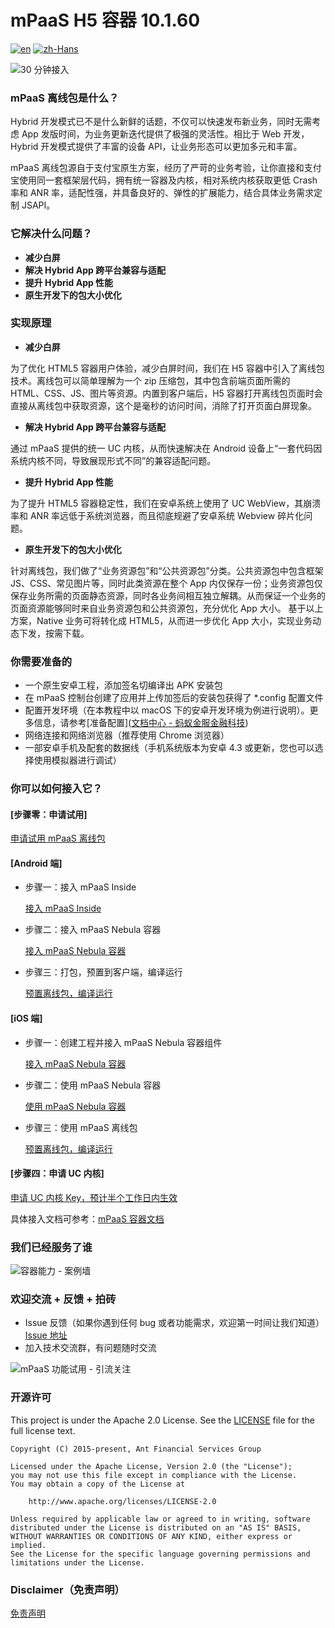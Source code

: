 # mPaaS H5 容器 10.1.60
[![en](https://img.shields.io/badge/Language-English-red)](https://github.com/alipay/mPaaS/blob//kroos_work/README.md)
[![zh-Hans](https://img.shields.io/badge/Language-%E4%B8%AD%E6%96%87-blue)](https://github.com/alipay/mPaaS/blob/kroos_work/README.zh-Hans.md)

![30 分钟接入](https://img.alicdn.com/tfs/TB1v2Y8vKL2gK0jSZFmXXc7iXXa-2560-1000.png)

### mPaaS 离线包是什么？
Hybrid 开发模式已不是什么新鲜的话题，不仅可以快速发布新业务，同时无需考虑 App 发版时间，为业务更新迭代提供了极强的灵活性。相比于 Web 开发，Hybrid 开发模式提供了丰富的设备 API，让业务形态可以更加多元和丰富。  

mPaaS 离线包源自于支付宝原生方案，经历了严苛的业务考验，让你直接和支付宝使用同一套框架层代码，拥有统一容器及内核，相对系统内核获取更低 Crash 率和 ANR 率，适配性强，并具备良好的、弹性的扩展能力，结合具体业务需求定制 JSAPI。

### 它解决什么问题？


* **减少白屏**
* **解决 Hybrid App 跨平台兼容与适配**
* **提升 Hybrid App 性能**
* **原生开发下的包大小优化**

### 实现原理

* **减少白屏**

为了优化 HTML5 容器用户体验，减少白屏时间，我们在 H5 容器中引入了离线包技术。离线包可以简单理解为一个 zip 压缩包，其中包含前端页面所需的 HTML、CSS、JS、图片等资源。内置到客户端后，H5 容器打开离线包页面时会直接从离线包中获取资源，这个是毫秒的访问时间，消除了打开页面白屏现象。

* **解决 Hybrid App 跨平台兼容与适配**

通过 mPaaS 提供的统一 UC 内核，从而快速解决在 Android 设备上“一套代码因系统内核不同，导致展现形式不同”的兼容适配问题。

* **提升 Hybrid App 性能**

为了提升 HTML5 容器稳定性，我们在安卓系统上使用了 UC WebView，其崩溃率和 ANR 率远低于系统浏览器，而且彻底规避了安卓系统 Webview 碎片化问题。

* **原生开发下的包大小优化**

针对离线包，我们做了“业务资源包”和“公共资源包”分类。公共资源包中包含框架 JS、CSS、常见图片等，同时此类资源在整个 App 内仅保存一份；业务资源包仅保存业务所需的页面静态资源，同时各业务间相互独立解耦。从而保证一个业务的页面资源能够同时来自业务资源包和公共资源包，充分优化 App 大小。
基于以上方案，Native 业务可将转化成 HTML5，从而进一步优化 App 大小，实现业务动态下发，按需下载。

### 你需要准备的

- 一个原生安卓工程，添加签名切编译出 APK 安装包
- 在 mPaaS 控制台创建了应用并上传加签后的安装包获得了 *.config 配置文件
- 配置开发环境（在本教程中以 macOS 下的安卓开发环境为例进行说明）。更多信息，请参考[准备配置]([文档中心 - 蚂蚁金服金融科技](https://tech.antfin.com/docs/2/99044))
- 网络连接和网络浏览器（推荐使用 Chrome 浏览器）
- 一部安卓手机及配套的数据线（手机系统版本为安卓 4.3 或更新，您也可以选择使用模拟器进行调试）

### 你可以如何接入它？

#### [步骤零：申请试用]

  [申请试用 mPaaS 离线包](https://www.aliyun.com/product/mpaas?spm=5176.224200.h2v3icoap.455.5d716ed6zl3rpw&aly_as=J7wB1L5q)

#### [Android 端]

* 步骤一：接入 mPaaS Inside

  [接入 mPaaS Inside](https://gw.alipayobjects.com/mdn/site_comm/afts/file/A*xziLQJ_oNFsAAAAAAAAAAABkARQnAQ)

* 步骤二：接入 mPaaS Nebula 容器

  [接入 mPaaS Nebula 容器](https://gw.alipayobjects.com/mdn/site_comm/afts/file/A*kRtRRam3PxAAAAAAAAAAAABkARQnAQ)

* 步骤三：打包，预置到客户端，编译运行

  [预置离线包，编译运行](https://gw.alipayobjects.com/mdn/site_comm/afts/file/A*e5pMRpUNrjcAAAAAAAAAAABkARQnAQ)

#### [iOS 端]

* 步骤一：创建工程并接入 mPaaS Nebula 容器组件

  [接入 mPaaS Nebula 容器](https://gw.alipayobjects.com/mdn/site_comm/afts/file/A*IwoXSqm6sBgAAAAAAAAAAABkARQnAQ)

* 步骤二：使用 mPaaS Nebula 容器

  [使用 mPaaS Nebula 容器](https://gw.alipayobjects.com/mdn/site_comm/afts/file/A*y02KQ6c9gFkAAAAAAAAAAABkARQnAQ)

* 步骤三：使用 mPaaS 离线包

  [预置离线包，编译运行](https://gw.alipayobjects.com/mdn/site_comm/afts/file/A*U_wHQ51Gb6IAAAAAAAAAAABkARQnAQ)


#### [步骤四：申请 UC 内核]

  [申请 UC 内核 Key，预计半个工作日内生效](https://tech.antfin.com/docs/2/112551)

具体接入文档可参考：[mPaaS 容器文档](https://tech.antfin.com/docs/2/130789)

### 我们已经服务了谁

![容器能力 - 案例墙](https://img.alicdn.com/tfs/TB1aJf4vUz1gK0jSZLeXXb9kVXa-2560-641.png)

### 欢迎交流 + 反馈 + 拍砖

* Issue 反馈（如果你遇到任何 bug 或者功能需求，欢迎第一时间让我们知道）  
  [Issue 地址](https://github.com/alipay/mpaas-demo/issues)
* 加入技术交流群，有问题随时交流

![mPaaS 功能试用 - 引流关注](https://img.alicdn.com/tfs/TB1Rbf9vHY1gK0jSZTEXXXDQVXa-2560-1000.jpg)

### 开源许可

This project is under the Apache 2.0 License. See the [LICENSE](https://github.com/alipay/mpaas-demo/blob/master/LICENSE) file for the full license text.

```
Copyright (C) 2015-present, Ant Financial Services Group

Licensed under the Apache License, Version 2.0 (the "License");
you may not use this file except in compliance with the License.
You may obtain a copy of the License at

 	http://www.apache.org/licenses/LICENSE-2.0

Unless required by applicable law or agreed to in writing, software
distributed under the License is distributed on an "AS IS" BASIS,
WITHOUT WARRANTIES OR CONDITIONS OF ANY KIND, either express or implied.
See the License for the specific language governing permissions and
limitations under the License.
```

### Disclaimer（免责声明）

[免责声明](https://github.com/alipay/mpaas-demo/blob/master/Disclaimer.md)
